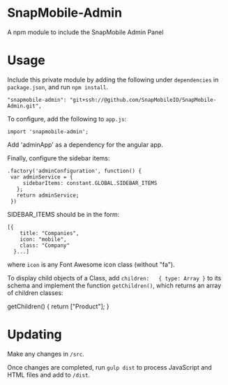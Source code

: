 # SnapMobile-Admin
A npm module to include the SnapMobile Admin Panel

# Usage

Include this private module by adding the following under `dependencies` in `package.json`, and run `npm install`.

    "snapmobile-admin": "git+ssh://@github.com/SnapMobileIO/SnapMobile-Admin.git",

To configure, add the following to `app.js`:

    import 'snapmobile-admin';
    
Add 'adminApp' as a dependency for the angular app.

Finally, configure the sidebar items:

    .factory('adminConfiguration', function() {
     var adminService = {
         sidebarItems: constant.GLOBAL.SIDEBAR_ITEMS
       };
       return adminService;
     })

SIDEBAR_ITEMS should be in the form:

    [{
        title: "Companies",
        icon: "mobile",
        class: "Company"
      }...]
      
where `icon` is any Font Awesome icon class (without "fa").

To display child objects of a Class, add `children:   { type: Array }` to its schema and implement the function `getChildren()`, which returns an array of children classes:

  getChildren() {
    return ["Product"];
  }

# Updating

Make any changes in `/src`.

Once changes are completed, run `gulp dist` to process JavaScript and HTML files and add to `/dist`.
